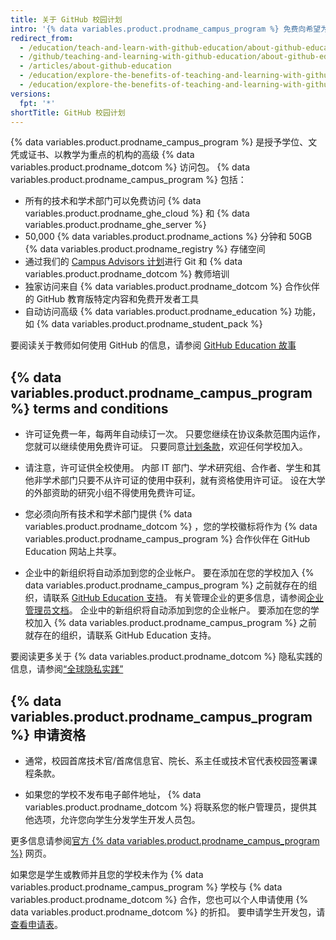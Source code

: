 ```yaml
---
title: 关于 GitHub 校园计划
intro: '{% data variables.product.prodname_campus_program %} 免费向希望为其社区充分利用 {% data variables.product.prodname_dotcom %} 的学校提供 {% data variables.product.prodname_ghe_cloud %} 和 {% data variables.product.prodname_ghe_server %}。'
redirect_from:
  - /education/teach-and-learn-with-github-education/about-github-education
  - /github/teaching-and-learning-with-github-education/about-github-education
  - /articles/about-github-education
  - /education/explore-the-benefits-of-teaching-and-learning-with-github-education/about-github-education
  - /education/explore-the-benefits-of-teaching-and-learning-with-github-education/about-github-campus-program
versions:
  fpt: '*'
shortTitle: GitHub 校园计划
---
```


{% data variables.product.prodname_campus_program %} 是授予学位、文凭或证书、以教学为重点的机构的高级 {% data variables.product.prodname_dotcom %} 访问包。 {% data variables.product.prodname_campus_program %} 包括：

- 所有的技术和学术部门可以免费访问 {% data variables.product.prodname_ghe_cloud %} 和 {% data variables.product.prodname_ghe_server %}
- 50,000 {% data variables.product.prodname_actions %} 分钟和 50GB {% data variables.product.prodname_registry %} 存储空间
- 通过我们的 [Campus Advisors 计划](/education/explore-the-benefits-of-teaching-and-learning-with-github-education/about-campus-advisors)进行 Git 和 {% data variables.product.prodname_dotcom %} 教师培训
- 独家访问来自 {% data variables.product.prodname_dotcom %} 合作伙伴的 GitHub 教育版特定内容和免费开发者工具
- 自动访问高级 {% data variables.product.prodname_education %} 功能，如 {% data variables.product.prodname_student_pack %}

要阅读关于教师如何使用 GitHub 的信息，请参阅 [GitHub Education 故事](https://education.github.com/stories)

## {% data variables.product.prodname_campus_program %} terms and conditions

- 许可证免费一年，每两年自动续订一次。 只要您继续在协议条款范围内运作，您就可以继续使用免费许可证。 只要同意[计划条款](https://education.github.com/schools/terms)，欢迎任何学校加入。

- 请注意，许可证供全校使用。 内部 IT 部门、学术研究组、合作者、学生和其他非学术部门只要不从许可证的使用中获利，就有资格使用许可证。 设在大学的外部资助的研究小组不得使用免费许可证。

- 您必须向所有技术和学术部门提供 {% data variables.product.prodname_dotcom %} ，您的学校徽标将作为 {% data variables.product.prodname_campus_program %} 合作伙伴在 GitHub Education 网站上共享。

- 企业中的新组织将自动添加到您的企业帐户。 要在添加在您的学校加入 {% data variables.product.prodname_campus_program %} 之前就存在的组织，请联系 [GitHub Education 支持](https://support.github.com/contact/education)。 有关管理企业的更多信息，请参阅[企业管理员文档](/admin)。 企业中的新组织将自动添加到您的企业帐户。 要添加在您的学校加入 {% data variables.product.prodname_campus_program %} 之前就存在的组织，请联系 GitHub Education 支持。


要阅读更多关于 {% data variables.product.prodname_dotcom %} 隐私实践的信息，请参阅[“全球隐私实践”](/github/site-policy/global-privacy-practices)

## {% data variables.product.prodname_campus_program %} 申请资格

- 通常，校园首席技术官/首席信息官、院长、系主任或技术官代表校园签署课程条款。

- 如果您的学校不发布电子邮件地址， {% data variables.product.prodname_dotcom %} 将联系您的帐户管理员，提供其他选项，允许您向学生分发学生开发人员包。

更多信息请参阅[官方 {% data variables.product.prodname_campus_program %}](https://education.github.com/schools) 网页。

如果您是学生或教师并且您的学校未作为 {% data variables.product.prodname_campus_program %} 学校与 {% data variables.product.prodname_dotcom %} 合作，您也可以个人申请使用 {% data variables.product.prodname_dotcom %} 的折扣。 要申请学生开发包，请[查看申请表](https://education.github.com/pack/join)。

